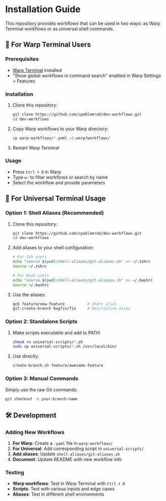 # Installation Guide

This repository provides workflows that can be used in two ways: as Warp Terminal workflows or as universal shell commands.

## 🚀 For Warp Terminal Users

### Prerequisites
- [Warp Terminal](https://www.warp.dev/) installed
- "Show global workflows in command search" enabled in Warp Settings > Features

### Installation
1. Clone this repository:
   ```bash
   git clone https://github.com/cpablomrod/dev-workflows.git
   cd dev-workflows
   ```

2. Copy Warp workflows to your Warp directory:
   ```bash
   cp warp-workflows/*.yaml ~/.warp/workflows/
   ```

3. Restart Warp Terminal

### Usage
- Press `Ctrl + R` in Warp
- Type `w:` to filter workflows or search by name
- Select the workflow and provide parameters

## 🔧 For Universal Terminal Usage

### Option 1: Shell Aliases (Recommended)

1. Clone this repository:
   ```bash
   git clone https://github.com/cpablomrod/dev-workflows.git
   cd dev-workflows
   ```

2. Add aliases to your shell configuration:
   ```bash
   # For Zsh users
   echo "source $(pwd)/shell-aliases/git-aliases.sh" >> ~/.zshrc
   source ~/.zshrc
   
   # For Bash users
   echo "source $(pwd)/shell-aliases/git-aliases.sh" >> ~/.bashrc
   source ~/.bashrc
   ```

3. Use the aliases:
   ```bash
   gcb feature/new-feature          # Short alias
   git-create-branch bugfix/fix     # Descriptive alias
   ```

### Option 2: Standalone Scripts

1. Make scripts executable and add to PATH:
   ```bash
   chmod +x universal-scripts/*.sh
   sudo cp universal-scripts/*.sh /usr/local/bin/
   ```

2. Use directly:
   ```bash
   create-branch.sh feature/awesome-feature
   ```

### Option 3: Manual Commands

Simply use the raw Git commands:
```bash
git checkout -b your-branch-name
```

## 🛠 Development

### Adding New Workflows

1. **For Warp**: Create a `.yaml` file in `warp-workflows/`
2. **For Universal**: Add corresponding script in `universal-scripts/`
3. **Add aliases**: Update `shell-aliases/git-aliases.sh`
4. **Document**: Update README with new workflow info

### Testing

- **Warp workflows**: Test in Warp Terminal with `Ctrl + R`
- **Scripts**: Test with various inputs and edge cases
- **Aliases**: Test in different shell environments